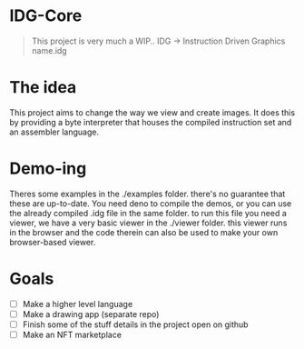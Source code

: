 # IDG-Core
> This project is very much a WIP..
IDG -> Instruction Driven Graphics name.idg

# The idea
This project aims to change the way we view and create images.
It does this by providing a byte interpreter that houses the compiled instruction set and an assembler language.

# Demo-ing
Theres some examples in the ./examples folder. there's no guarantee that these are up-to-date.
You need deno to compile the demos, or you can use the already compiled .idg file in the same folder. to run this file you need a viewer, we have a very basic viewer in the ./viewer folder. this viewer runs in the browser and the code therein can also be used to make your own browser-based viewer.

# Goals
- [ ] Make a higher level language
- [ ] Make a drawing app (separate repo)
- [ ] Finish some of the stuff details in the project open on github
- [ ] Make an NFT marketplace
